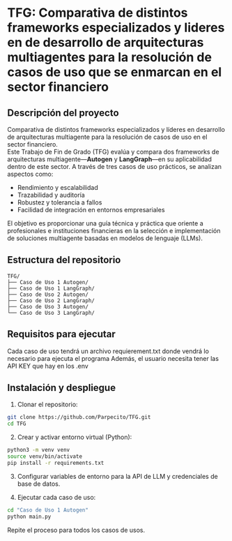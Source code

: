 # TFG: Comparativa de distintos frameworks especializados y lideres en de desarrollo de arquitecturas multiagentes para la resolución de casos de uso que se enmarcan en el sector financiero

## Descripción del proyecto
Comparativa de distintos frameworks especializados y líderes en desarrollo de arquitecturas multiagente para la resolución de casos de uso en el sector financiero.  
Este Trabajo de Fin de Grado (TFG) evalúa y compara dos frameworks de arquitecturas multiagente—**Autogen** y **LangGraph**—en su aplicabilidad dentro de este sector. A través de tres casos de uso prácticos, se analizan aspectos como:

- Rendimiento y escalabilidad  
- Trazabilidad y auditoría  
- Robustez y tolerancia a fallos  
- Facilidad de integración en entornos empresariales  

El objetivo es proporcionar una guía técnica y práctica que oriente a profesionales e instituciones financieras en la selección e implementación de soluciones multiagente basadas en modelos de lenguaje (LLMs).

## Estructura del repositorio

```plaintext
TFG/
├── Caso de Uso 1 Autogen/
├── Caso de Uso 1 LangGraph/
├── Caso de Uso 2 Autogen/
├── Caso de Uso 2 LangGraph/
├── Caso de Uso 3 Autogen/
└── Caso de Uso 3 LangGraph/
```
## Requisitos para ejecutar
Cada caso de uso tendrá un archivo requierement.txt donde vendrá lo necesario para ejecuta el programa
Además, el usuario necesita tener las API KEY que hay en los .env

## Instalación y despliegue
1. Clonar el repositorio:
```bash
git clone https://github.com/Parpecito/TFG.git
cd TFG
```

2. Crear y activar entorno virtual (Python):
```bash
python3 -m venv venv
source venv/bin/activate
pip install -r requirements.txt
```

3. Configurar variables de entorno para la API de LLM y credenciales de base de datos.

4. Ejecutar cada caso de uso:
```bash
cd "Caso de Uso 1 Autogen"
python main.py
```

Repite el proceso para todos los casos de usos.
